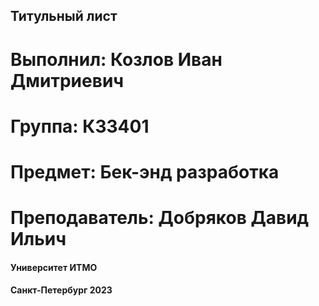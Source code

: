 ## Титульный лист
<h1> Выполнил: Козлов Иван Дмитриевич </h1>
<h1> Группа: К33401 </h1>
<h1> Предмет: Бек-энд разработка</h1>
<h1> Преподаватель: Добряков Давид Ильич</h1>
<h4> Университет ИТМО </h4>
<h4> Санкт-Петербург 2023 </h4>
